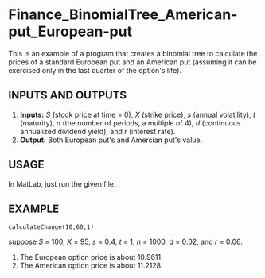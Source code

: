 # Finance_BinomialTree_American-put_European-put

This is an example of a program that creates a binomial tree to calculate the prices of a standard European put and an American put (assuming it can be exercised only in the last quarter of the option's life).

## INPUTS AND OUTPUTS
1. **Inputs:** *S* (stock price at time = 0), *X* (strike price), *s* (annual volatility), *t* (maturity), *n* (the number of periods, a multiple of 4), *d* (continuous annualized dividend yield), and *r* (interest rate).
2. **Output:** Both European put's and Amercian put's value. 

## USAGE
In MatLab, just run the given file.

## EXAMPLE
```
calculateChange(10,60,1)
```
suppose *S* = 100, *X* = 95, *s* = 0.4, *t* = 1, *n* = 1000, *d* = 0.02, and *r* = 0.06. 
1. The European option price is about 10.9611.
2. The American option price is about 11.2128.
